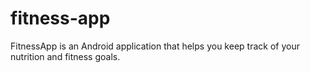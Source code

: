 # fitness-app
FitnessApp is an Android application that helps you keep track of your nutrition and fitness goals.
